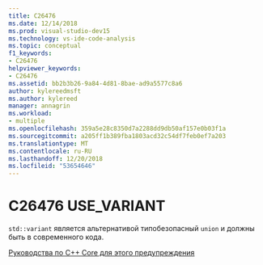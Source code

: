 ```yaml
---
title: C26476
ms.date: 12/14/2018
ms.prod: visual-studio-dev15
ms.technology: vs-ide-code-analysis
ms.topic: conceptual
f1_keywords:
- C26476
helpviewer_keywords:
- C26476
ms.assetid: bb2b3b26-9a84-4d81-8bae-ad9a5577c8a6
author: kylereedmsft
ms.author: kylereed
manager: annagrin
ms.workload:
- multiple
ms.openlocfilehash: 359a5e28c8350d7a2288dd9db50af157e0b03f1a
ms.sourcegitcommit: a205ff1b389fba1803acd32c54df7feb0ef7a203
ms.translationtype: MT
ms.contentlocale: ru-RU
ms.lasthandoff: 12/20/2018
ms.locfileid: "53654646"
---
```

# <a name="c26476-usevariant"></a>C26476 USE_VARIANT

`std::variant` является альтернативой типобезопасный `union` и должны быть в современного кода.

[Руководства по C++ Core для этого предупреждения](https://github.com/isocpp/CppCoreGuidelines/blob/master/CppCoreGuidelines.md#Ru-naked)
